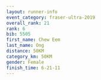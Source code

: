 ```yaml
---
layout: runner-info 
event_category: fraser-ultra-2019 
overall_rank: 21
rank: 6
bib: 5505
first_name: Chew Eem
last_name: Ong
distance: 50KM
category_km: 50KM
gender: Female
finish_time: 6-21-11
---
```

